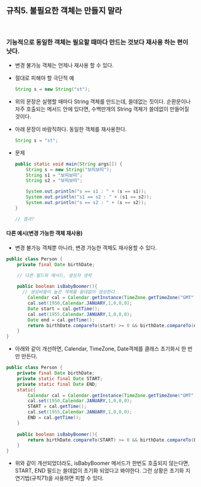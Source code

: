 ## 규칙5. 불필요한 객체는 만들지 말라
<br>

### 기능적으로 동일한 객체는 필요할 때마다 만드는 것보다 __재사용__ 하는 편이 낫다.
- 변경 불가능 객체는 언제나 재사용 할 수 있다.
- 절대로 피해야 할 극단적 예

    ```JAVA
    String s = new String("st");
    ```

- 위의 문장은 실행할 때마다 String 객체를 만드는데, 쓸데없는 짓이다. 순환문이나 자주 호출되는 메서드 안에 있다면, 수백만개의 String 객체가 쓸데없이 만들어질 것이다.

- 아래 문장이 바람직하다. 동일한 객체를 재사용한다.
    ```JAVA
    String s = "st";
    ```

- 문제

    ```JAVA
    public static void main(String args[]) {
		String s = new String("보띠보띠");
		String s1 = "보띠보띠";
		String s2 = "보띠보띠";

		System.out.println("s == s1 : " + (s == s1));
		System.out.println("s1 == s2 : " + (s1 == s2));
		System.out.println("s == s2 : " + (s == s2));
	}

  // 결과?
    ```
#### 다른 예시(변경 가능한 객체 재사용)
- 변경 불가능 객체뿐 아니라, 변경 가능한 객체도 재사용할 수 있다.
```JAVA
public class Person {
    private final Date birthDate;

    // 다른 필드와 메서드, 생성자 생략
    
    public boolean isBabyBoomer(){
      // 생성비용이 높은 객체를 쓸데없이 생성한다
        Calendar cal = Calendar.getInstance(TimeZone.getTimeZone("GMT"));
        cal.set(1950,Calendar.JANUARY,1,0,0,0);
        Date start = cal.getTime();
        cal.set(1955,Calendar.JANUARY,1,0,0,0);
        Date end = cal.getTime();
        return birthDate.compareTo(start) >= 0 && birthDate.compareTo(end) < 0;
    }
}
```
- 아래와 같이 개선하면, Calendar, TimeZone, Date객체를 클래스 초기화시 한 번만 만든다.
```JAVA
public class Person {
    private final Date birthDate;
    private static final Date START;
    private static final Date END;
    static{
        Calendar cal = Calendar.getInstance(TimeZone.getTimeZone("GMT"));
        cal.set(1950,Calendar.JANUARY,1,0,0,0);
        START = cal.getTime();
        cal.set(1955,Calendar.JANUARY,1,0,0,0);
        END = cal.getTime();
    }
     
    public boolean isBabyBoomer(){
        return birthDate.compareTo(START) >= 0 && birthDate.compareTo(END) < 0;
    }
}
```
- 위와 같이 개선되었더라도, isBabyBoomer 메서드가 한번도 호출되지 않는다면, START, END 필드는 쓸데없이 초기화 되었다고 봐야한다. 그런 상황은 초기화 지연기법(규칙71)을 사용하면 피할 수 있다.

